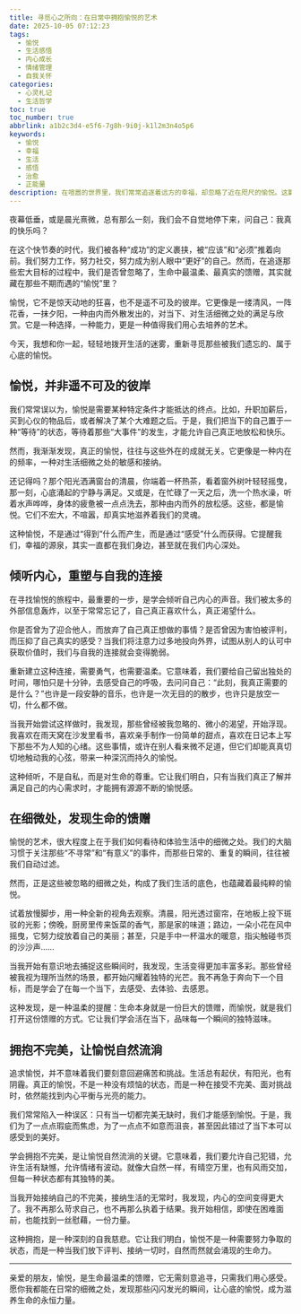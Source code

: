 ```yaml
---
title: 寻觅心之所向：在日常中拥抱愉悦的艺术
date: 2025-10-05 07:12:23
tags:
  - 愉悦
  - 生活感悟
  - 内心成长
  - 情绪管理
  - 自我关怀
categories:
  - 心灵札记
  - 生活哲学
toc: true
toc_number: true
abbrlink: a1b2c3d4-e5f6-7g8h-9i0j-k1l2m3n4o5p6
keywords:
  - 愉悦
  - 幸福
  - 生活
  - 感悟
  - 治愈
  - 正能量
description: 在喧嚣的世界里，我们常常追逐着远方的幸福，却忽略了近在咫尺的愉悦。这篇文章将带你走进内心深处，探索那些不期而遇的微小美好，感受生命最温柔的馈赠。让我们一起学习如何倾听自我，在细微处发现光芒，拥抱不完美，让愉悦成为日常的底色，滋养我们的灵魂。
---
```


夜幕低垂，或是晨光熹微，总有那么一刻，我们会不自觉地停下来，问自己：我真的快乐吗？

在这个快节奏的时代，我们被各种“成功”的定义裹挟，被“应该”和“必须”推着向前。我们努力工作，努力社交，努力成为别人眼中“更好”的自己。然而，在追逐那些宏大目标的过程中，我们是否曾忽略了，生命中最温柔、最真实的馈赠，其实就藏在那些不期而遇的“愉悦”里？

愉悦，它不是惊天动地的狂喜，也不是遥不可及的彼岸。它更像是一缕清风，一阵花香，一抹夕阳，一种由内而外散发出的，对当下、对生活细微之处的满足与欣赏。它是一种选择，一种能力，更是一种值得我们用心去培养的艺术。

今天，我想和你一起，轻轻地拨开生活的迷雾，重新寻觅那些被我们遗忘的、属于心底的愉悦。

## 愉悦，并非遥不可及的彼岸

我们常常误以为，愉悦是需要某种特定条件才能抵达的终点。比如，升职加薪后，买到心仪的物品后，或者解决了某个大难题之后。于是，我们把当下的自己置于一种“等待”的状态，等待着那些“大事件”的发生，才能允许自己真正地放松和快乐。

然而，我渐渐发现，真正的愉悦，往往与这些外在的成就无关。它更像是一种内在的频率，一种对生活细微之处的敏感和接纳。

还记得吗？那个阳光洒满窗台的清晨，你端着一杯热茶，看着窗外树叶轻轻摇曳，那一刻，心底涌起的宁静与满足。又或是，在忙碌了一天之后，洗一个热水澡，听着水声哗哗，身体的疲惫被一点点洗去，那种由内而外的放松感。这些，都是愉悦。它们不宏大，不喧嚣，却真实地滋养着我们的灵魂。

这种愉悦，不是通过“得到”什么而产生，而是通过“感受”什么而获得。它提醒我们，幸福的源泉，其实一直都在我们身边，甚至就在我们内心深处。

## 倾听内心，重塑与自我的连接

在寻找愉悦的旅程中，最重要的一步，是学会倾听自己内心的声音。我们被太多的外部信息轰炸，以至于常常忘记了，自己真正喜欢什么，真正渴望什么。

你是否曾为了迎合他人，而放弃了自己真正想做的事情？是否曾因为害怕被评判，而压抑了自己真实的感受？当我们将注意力过多地投向外界，试图从别人的认可中获取价值时，我们与自我的连接就会变得脆弱。

重新建立这种连接，需要勇气，也需要温柔。它意味着，我们要给自己留出独处的时间，哪怕只是十分钟，去感受自己的呼吸，去问问自己：“此刻，我真正需要的是什么？”也许是一段安静的音乐，也许是一次无目的的散步，也许只是放空一切，什么都不做。

当我开始尝试这样做时，我发现，那些曾经被我忽略的、微小的渴望，开始浮现。我喜欢在雨天窝在沙发里看书，喜欢亲手制作一份简单的甜点，喜欢在日记本上写下那些不为人知的心绪。这些事情，或许在别人看来微不足道，但它们却能真真切切地触动我的心弦，带来一种深沉而持久的愉悦。

这种倾听，不是自私，而是对生命的尊重。它让我们明白，只有当我们真正了解并满足自己的内心需求时，才能拥有源源不断的愉悦感。

## 在细微处，发现生命的馈赠

愉悦的艺术，很大程度上在于我们如何看待和体验生活中的细微之处。我们的大脑习惯于关注那些“不寻常”和“有意义”的事件，而那些日常的、重复的瞬间，往往被我们自动过滤。

然而，正是这些被忽略的细微之处，构成了我们生活的底色，也蕴藏着最纯粹的愉悦。

试着放慢脚步，用一种全新的视角去观察。清晨，阳光透过窗帘，在地板上投下斑驳的光影；傍晚，厨房里传来饭菜的香气，那是家的味道；路边，一朵小花在风中摇曳，它努力绽放着自己的美丽；甚至，只是手中一杯温水的暖意，指尖触碰书页的沙沙声……

当我开始有意识地去捕捉这些瞬间时，我发现，生活变得更加丰富多彩。那些曾经被我视为理所当然的场景，都开始闪耀着独特的光芒。我不再急于奔向下一个目标，而是学会了在每一个当下，去感受、去体验、去感恩。

这种发现，是一种温柔的提醒：生命本身就是一份巨大的馈赠，而愉悦，就是我们打开这份馈赠的方式。它让我们学会活在当下，品味每一个瞬间的独特滋味。

## 拥抱不完美，让愉悦自然流淌

追求愉悦，并不意味着我们要刻意回避痛苦和挑战。生活总有起伏，有阳光，也有阴霾。真正的愉悦，不是一种没有烦恼的状态，而是一种在接受不完美、面对挑战时，依然能找到内心平衡与光亮的能力。

我们常常陷入一种误区：只有当一切都完美无缺时，我们才能感到愉悦。于是，我们为了一点点瑕疵而焦虑，为了一点点不如意而沮丧，甚至因此错过了当下本可以感受到的美好。

学会拥抱不完美，是让愉悦自然流淌的关键。它意味着，我们要允许自己犯错，允许生活有缺憾，允许情绪有波动。就像大自然一样，有晴空万里，也有风雨交加，但每一种状态都有其独特的美。

当我开始接纳自己的不完美，接纳生活的无常时，我发现，内心的空间变得更大了。我不再那么苛求自己，也不再那么执着于结果。我开始相信，即使在困难面前，也能找到一丝慰藉，一份力量。

这种拥抱，是一种深刻的自我慈悲。它让我们明白，愉悦不是一种需要努力争取的状态，而是一种当我们放下评判、接纳一切时，自然而然就会涌现的生命力。

---

亲爱的朋友，愉悦，是生命最温柔的馈赠，它无需刻意追寻，只需我们用心感受。愿你我都能在日常的细微之处，发现那些闪闪发光的瞬间，让心底的愉悦，成为滋养生命的永恒力量。
